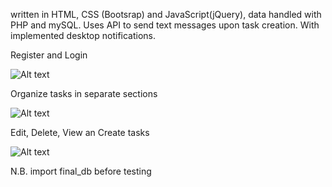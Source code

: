 
written in HTML, CSS (Bootsrap) and JavaScript(jQuery), data handled with PHP and mySQL.
Uses API to send text messages upon task creation.
With implemented desktop notifications.

Register and Login

![Alt text](http://oi65.tinypic.com/2zs5lxt.jpg)

Organize tasks in separate sections

![Alt text](http://i64.tinypic.com/2niadqb.png)

Edit, Delete, View an Create tasks

![Alt text](http://i63.tinypic.com/110ehz6.png)

N.B. import final_db before testing
